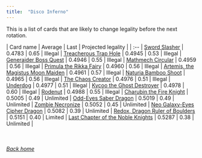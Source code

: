 ```yaml
---
title:  "Disco Inferno"
---
```


This is a list of cards that are likely to change legality before the next rotation.

| Card name | Average | Last | Projected legality |
| :-- |
[Sword Slasher](https://db.ygoprodeck.com/card/?search=Sword%20Slasher) | 0.4783 | 0.65 | Illegal |
[Treacherous Trap Hole](https://db.ygoprodeck.com/card/?search=Treacherous%20Trap%20Hole) | 0.4945 | 0.53 | Illegal |
[Generaider Boss Quest](https://db.ygoprodeck.com/card/?search=Generaider%20Boss%20Quest) | 0.4946 | 0.55 | Illegal |
[Mathmech Circular](https://db.ygoprodeck.com/card/?search=Mathmech%20Circular) | 0.4959 | 0.56 | Illegal |
[Primula the Rikka Fairy](https://db.ygoprodeck.com/card/?search=Primula%20the%20Rikka%20Fairy) | 0.4960 | 0.56 | Illegal |
[Artemis, the Magistus Moon Maiden](https://db.ygoprodeck.com/card/?search=Artemis,%20the%20Magistus%20Moon%20Maiden) | 0.4961 | 0.57 | Illegal |
[Naturia Bamboo Shoot](https://db.ygoprodeck.com/card/?search=Naturia%20Bamboo%20Shoot) | 0.4965 | 0.56 | Illegal |
[The Chaos Creator](https://db.ygoprodeck.com/card/?search=The%20Chaos%20Creator) | 0.4976 | 0.51 | Illegal |
[Underdog](https://db.ygoprodeck.com/card/?search=Underdog) | 0.4977 | 0.51 | Illegal |
[Kycoo the Ghost Destroyer](https://db.ygoprodeck.com/card/?search=Kycoo%20the%20Ghost%20Destroyer) | 0.4978 | 0.60 | Illegal |
[Rodenut](https://db.ygoprodeck.com/card/?search=Rodenut) | 0.4988 | 0.55 | Illegal |
[Charubin the Fire Knight](https://db.ygoprodeck.com/card/?search=Charubin%20the%20Fire%20Knight) | 0.5005 | 0.49 | Unlimited |
[Odd-Eyes Saber Dragon](https://db.ygoprodeck.com/card/?search=Odd-Eyes%20Saber%20Dragon) | 0.5019 | 0.49 | Unlimited |
[Zombie Necronize](https://db.ygoprodeck.com/card/?search=Zombie%20Necronize) | 0.5052 | 0.45 | Unlimited |
[Neo Galaxy-Eyes Cipher Dragon](https://db.ygoprodeck.com/card/?search=Neo%20Galaxy-Eyes%20Cipher%20Dragon) | 0.5082 | 0.39 | Unlimited |
[Redox, Dragon Ruler of Boulders](https://db.ygoprodeck.com/card/?search=Redox,%20Dragon%20Ruler%20of%20Boulders) | 0.5151 | 0.40 | Limited |
[Last Chapter of the Noble Knights](https://db.ygoprodeck.com/card/?search=Last%20Chapter%20of%20the%20Noble%20Knights) | 0.5287 | 0.38 | Unlimited |

<br>

###### [Back home](index)